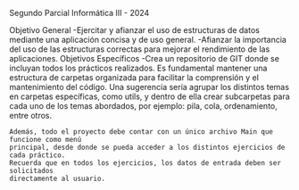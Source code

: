 Segundo Parcial
Informática III - 2024

Objetivo General
    -Ejercitar y afianzar el uso de estructuras de datos mediante una aplicación concisa y de uso
    general.
    -Afianzar la importancia del uso de las estructuras correctas para mejorar el rendimiento de
    las aplicaciones.
Objetivos Específicos
    -Crea un repositorio de GIT donde se incluyan todos los prácticos realizados. Es
    fundamental mantener una estructura de carpetas organizada para facilitar la comprensión y
    el mantenimiento del código. Una sugerencia sería agrupar los distintos temas en carpetas
    específicas, como utils, y dentro de ella crear subcarpetas para cada uno de los temas
    abordados, por ejemplo: pila, cola, ordenamiento, entre otros.
    
    Además, todo el proyecto debe contar con un único archivo Main que funcione como menú
    principal, desde donde se pueda acceder a los distintos ejercicios de cada práctico.
    Recuerda que en todos los ejercicios, los datos de entrada deben ser solicitados
    directamente al usuario.